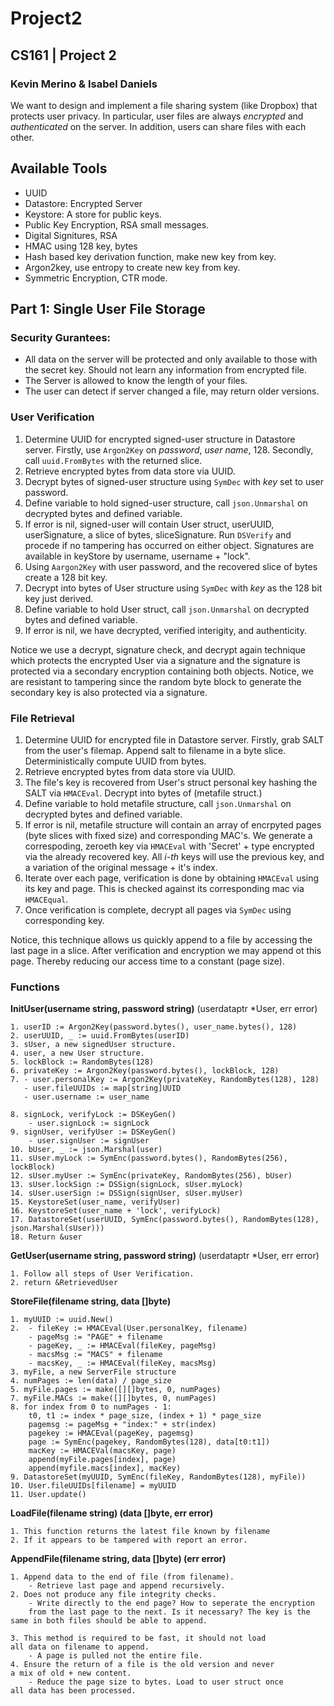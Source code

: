 # Project2
## CS161 | Project 2
### Kevin Merino & Isabel Daniels
We want to design and implement a file sharing system (like Dropbox) that protects user privacy. In particular, user files are always *encrypted* and *authenticated* on the server. In addition,
users can share files with each other.

## Available Tools
- UUID
- Datastore: Encrypted Server
- Keystore: A store for public keys.
- Public Key Encryption, RSA small messages. 
- Digital Signitures, RSA
- HMAC using 128 key, bytes
- Hash based key derivation function, make new key from key.
- Argon2key, use entropy to create new key from key.
- Symmetric Encryption, CTR mode.
  
## Part 1: Single User File Storage
### Security Gurantees:
- All data on the server will be 
  protected and only available to those with the secret key.
  Should not learn any information
  from encrypted file.
- The Server is allowed to know 
  the length of your files.
- The user can detect if server
  changed a file, may return older versions.

### User Verification
1. Determine UUID for encrypted signed-user structure in Datastore server.
Firstly, use `Argon2Key` on *password*, *user name*, 128.
Secondly, call `uuid.FromBytes` with the returned slice. 
2. Retrieve encrypted bytes from data store via UUID.
3. Decrypt bytes of signed-user structure using `SymDec`
with *key* set to user password.
4. Define variable to hold signed-user structure, call `json.Unmarshal` on decrypted bytes and defined variable.
5. If error is nil, signed-user will contain User struct, userUUID, userSignature, a slice of bytes, sliceSignature.
   Run `DSVerify` and procede if no tampering has occurred on either object. Signatures are available in keyStore by username, username + "lock".
6. Using `Aargon2Key` with user password, and the recovered slice of bytes create a 128 bit key.
7. Decrypt into bytes of User structure using `SymDec` with *key* 
as the 128 bit key just derived.
8. Define variable to hold User struct, call `json.Unmarshal` on decrypted bytes and defined variable.
9.  If error is nil, we have decrypted, verified interigity, and authenticity. 

Notice we use a decrypt, signature check, and decrypt again 
technique which protects the encrypted User via a signature and 
the signature is protected via a secondary encryption
containing both objects. Notice, we are resistant to tampering
since the random byte block to generate the secondary key is 
also protected via a signature.

### File Retrieval 
1. Determine UUID for encrypted file in Datastore server.
   Firstly, grab SALT from the user's filemap. Append salt to filename in a byte slice. Deterministically compute UUID from bytes.
2. Retrieve encrypted bytes from data store via UUID.
3. The file's key is recovered from User's struct personal key hashing the SALT via `HMACEval`. Decrypt into bytes of (metafile struct.)
4. Define variable to hold metafile structure, call
`json.Unmarshal` on decrypted bytes and defined variable.
5. If error is nil, metafile structure will contain an
array of encrpyted pages (byte slices with fixed size) 
and corresponding MAC's. We generate a correspoding,
zeroeth key via `HMACEval` with 'Secret' + type encrypted
via the already recovered key.
All *i-th* keys will use the previous key, and a
variation of the original message + it's index.
6. Iterate over each page, verification is done by 
obtaining `HMACEval` using its key and page. This is 
checked against its corresponding mac via `HMACEqual`.
7. Once verification is complete, decrypt all pages
via `SymDec` using corresponding key.

Notice, this technique allows us quickly append to a file
by accessing the last page in a slice. After verification
and encryption we may append ot this page. Thereby
reducing our access time to a constant (page size).

### Functions
**InitUser(username string, password string)**
(userdataptr *User, err error)
```
1. userID := Argon2Key(password.bytes(), user_name.bytes(), 128)
2. userUUID, _ := uuid.FromBytes(userID)
3. sUser, a new signedUser structure.
4. user, a new User structure.
5. lockBlock := RandomBytes(128)
6. privateKey := Argon2Key(password.bytes(), lockBlock, 128)
7. - user.personalKey := Argon2Key(privateKey, RandomBytes(128), 128)
   - user.fileUUIDs := map[string]UUID
   - user.username := user_name

8. signLock, verifyLock := DSKeyGen()
    - user.signLock := signLock
9. signUser, verifyUser := DSKeyGen() 
    - user.signUser := signUser
10. bUser, _ := json.Marshal(user)
11. sUser.myLock := SymEnc(password.bytes(), RandomBytes(256), lockBlock)
12. sUser.myUser := SymEnc(privateKey, RandomBytes(256), bUser)
13. sUser.lockSign := DSSign(signLock, sUser.myLock)
14. sUser.userSign := DSSign(signUser, sUser.myUser)
15. KeystoreSet(user_name, verifyUser)
16. KeystoreSet(user_name + 'lock', verifyLock)
17. DatastoreSet(userUUID, SymEnc(password.bytes(), RandomBytes(128), json.Marshal(sUser)))
18. Return &user
```

**GetUser(username string, password string)**
(userdataptr *User, err error)
```
1. Follow all steps of User Verification.
2. return &RetrievedUser
```
**StoreFile(filename string, data []byte)**
```
1. myUUID := uuid.New()
2.  - fileKey := HMACEval(User.personalKey, filename)
    - pageMsg := "PAGE" + filename
    - pageKey, _ := HMACEval(fileKey, pageMsg)
    - macsMsg := "MACS" + filename
    - macsKey, _ := HMACEval(fileKey, macsMsg)
3. myFile, a new ServerFile structure
4. numPages := len(data) / page_size
5. myFile.pages := make([][]bytes, 0, numPages)
7. myFile.MACs := make([][]bytes, 0, numPages)
8. for index from 0 to numPages - 1:
    t0, t1 := index * page_size, (index + 1) * page_size
    pagemsg := pageMsg + "index:" + str(index)
    pagekey := HMACEval(pageKey, pagemsg)
    page := SymEnc(pagekey, RandomBytes(128), data[t0:t1])
    macKey := HMACEVal(macsKey, page)
    append(myFile.pages[index], page)
    append(myfile.macs[index], macKey)
9. DatastoreSet(myUUID, SymEnc(fileKey, RandomBytes(128), myFile))
10. User.fileUUIDs[filename] = myUUID
11. User.update()
```
**LoadFile(filename string) (data []byte, err error)**
```
1. This function returns the latest file known by filename
2. If it appears to be tampered with report an error.
```
**AppendFile(filename string, data []byte) (err error)**
```
1. Append data to the end of file (from filename).
	- Retrieve last page and append recursively.
2. Does not produce any file integrity checks.
	- Write directly to the end page? How to seperate the encryption
	from the last page to the next. Is it necessary? The key is the
same in both files should be able to append.

3. This method is required to be fast, it should not load
all data on filename to append.
	- A page is pulled not the entire file.
4. Ensure the return of a file is the old version and never
a mix of old + new content.
	- Reduce the page size to bytes. Load to user struct once
all data has been processed. 

```


   

